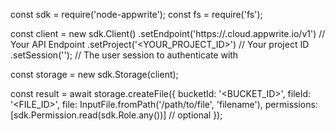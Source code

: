 const sdk = require('node-appwrite');
const fs = require('fs');

const client = new sdk.Client()
    .setEndpoint('https://<REGION>.cloud.appwrite.io/v1') // Your API Endpoint
    .setProject('<YOUR_PROJECT_ID>') // Your project ID
    .setSession(''); // The user session to authenticate with

const storage = new sdk.Storage(client);

const result = await storage.createFile({
    bucketId: '<BUCKET_ID>',
    fileId: '<FILE_ID>',
    file: InputFile.fromPath('/path/to/file', 'filename'),
    permissions: [sdk.Permission.read(sdk.Role.any())] // optional
});
